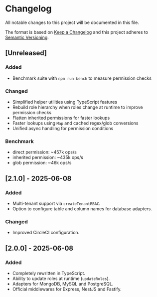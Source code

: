 # Changelog

All notable changes to this project will be documented in this file.

The format is based on [Keep a Changelog](https://keepachangelog.com/en/1.1.0/) and this project adheres to [Semantic Versioning](https://semver.org/spec/v2.0.0.html).

## [Unreleased]
### Added
- Benchmark suite with `npm run bench` to measure permission checks

### Changed
- Simplified helper utilities using TypeScript features
- Rebuild role hierarchy when roles change at runtime to improve permission checks
- Flatten inherited permissions for faster lookups
- Faster lookups using `Map` and cached regex/glob conversions
- Unified async handling for permission conditions

### Benchmark
- direct permission: ~457k ops/s
- inherited permission: ~435k ops/s
- glob permission: ~46k ops/s

## [2.1.0] - 2025-06-08
### Added
- Multi-tenant support via `createTenantRBAC`.
- Option to configure table and column names for database adapters.

### Changed
- Improved CircleCI configuration.

## [2.0.0] - 2025-06-08
### Added
- Completely rewritten in TypeScript.
- Ability to update roles at runtime (`updateRoles`).
- Adapters for MongoDB, MySQL and PostgreSQL.
- Official middlewares for Express, NestJS and Fastify.

